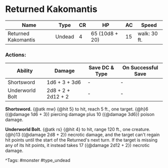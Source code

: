 # Returned Kakomantis

| Name | Type | CR | HP | AC | Speed |
|------|------|----|----|----|-------|
| Returned Kakomantis | Undead | 4 | 65 (10d8 + 20) | 15 | walk: 30 ft. |

### Actions:

| Ability | Damage | Save DC & Type | On Successful Save |
|---------|--------|----------------|--------------------|
| Shortsword | 1d6 + 3 + 3d6 | - | - |
| Underworld Bolt | 2d8 + 2 + 2d12 + 2 | - | - |


**Shortsword.** {@atk mw} {@hit 5} to hit, reach 5 ft., one target. {@h}6 ({@damage 1d6 + 3}) piercing damage plus 10 ({@damage 3d6}) poison damage.

**Underworld Bolt.** {@atk rs} {@hit 4} to hit, range 120 ft., one creature. {@h}13 ({@damage 2d8 + 2}) necrotic damage, and the target can't regain hit points until the start of the Returned's next turn. If the target is missing any of its hit points, it instead takes 17 ({@damage 2d12 + 2}) necrotic damage.

^Tags: #monster #type_undead